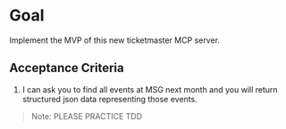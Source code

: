 # Goal

Implement the MVP of this new ticketmaster MCP server.

## Acceptance Criteria

1. I can ask you to find all events at MSG next month and you will return structured json data representing those events.

> Note: PLEASE PRACTICE TDD